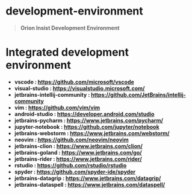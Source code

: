 # development-environment
>**Orion Insist Development Environment**

# Integrated development environment
- **vscode : https://github.com/microsoft/vscode**
- **visual-studio : https://visualstudio.microsoft.com/**
- **jetbrains-intellij-community : https://github.com/JetBrains/intellij-community**
- **vim : https://github.com/vim/vim**
- **android-studio : https://developer.android.com/studio**
- **jetbrains-pycharm : https://www.jetbrains.com/pycharm/**
- **jupyter-notebook : https://github.com/jupyter/notebook**
- **jetbrains-webstorm : https://www.jetbrains.com/webstorm/**
- **neovim : https://github.com/neovim/neovim**
- **jetbrains-clion : https://www.jetbrains.com/clion/**
- **jetbrains-goland : https://www.jetbrains.com/go/**
- **jetbrains-rider : https://www.jetbrains.com/rider/**
- **rstudio : https://github.com/rstudio/rstudio**
- **spyder : https://github.com/spyder-ide/spyder**
- **jetbrains-datagrip : https://www.jetbrains.com/datagrip/**
- **jetbrains-dataspell : https://www.jetbrains.com/dataspell/**
